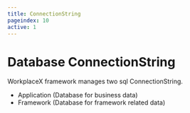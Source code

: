 ```yaml
---
title: ConnectionString
pageindex: 10
active: 1
--- 
```


# Database ConnectionString
WorkplaceX framework manages two sql ConnectionString.
* Application (Database for business data)
* Framework (Database for framework related data)